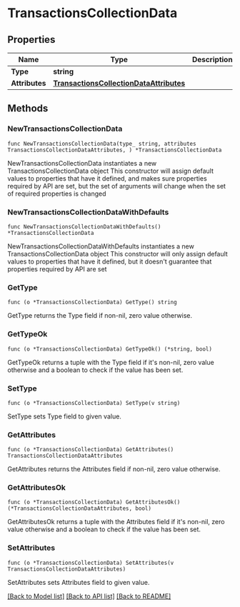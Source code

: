 # TransactionsCollectionData

## Properties

Name | Type | Description | Notes
------------ | ------------- | ------------- | -------------
**Type** | **string** |  | 
**Attributes** | [**TransactionsCollectionDataAttributes**](TransactionsCollectionDataAttributes.md) |  | 

## Methods

### NewTransactionsCollectionData

`func NewTransactionsCollectionData(type_ string, attributes TransactionsCollectionDataAttributes, ) *TransactionsCollectionData`

NewTransactionsCollectionData instantiates a new TransactionsCollectionData object
This constructor will assign default values to properties that have it defined,
and makes sure properties required by API are set, but the set of arguments
will change when the set of required properties is changed

### NewTransactionsCollectionDataWithDefaults

`func NewTransactionsCollectionDataWithDefaults() *TransactionsCollectionData`

NewTransactionsCollectionDataWithDefaults instantiates a new TransactionsCollectionData object
This constructor will only assign default values to properties that have it defined,
but it doesn't guarantee that properties required by API are set

### GetType

`func (o *TransactionsCollectionData) GetType() string`

GetType returns the Type field if non-nil, zero value otherwise.

### GetTypeOk

`func (o *TransactionsCollectionData) GetTypeOk() (*string, bool)`

GetTypeOk returns a tuple with the Type field if it's non-nil, zero value otherwise
and a boolean to check if the value has been set.

### SetType

`func (o *TransactionsCollectionData) SetType(v string)`

SetType sets Type field to given value.


### GetAttributes

`func (o *TransactionsCollectionData) GetAttributes() TransactionsCollectionDataAttributes`

GetAttributes returns the Attributes field if non-nil, zero value otherwise.

### GetAttributesOk

`func (o *TransactionsCollectionData) GetAttributesOk() (*TransactionsCollectionDataAttributes, bool)`

GetAttributesOk returns a tuple with the Attributes field if it's non-nil, zero value otherwise
and a boolean to check if the value has been set.

### SetAttributes

`func (o *TransactionsCollectionData) SetAttributes(v TransactionsCollectionDataAttributes)`

SetAttributes sets Attributes field to given value.



[[Back to Model list]](../README.md#documentation-for-models) [[Back to API list]](../README.md#documentation-for-api-endpoints) [[Back to README]](../README.md)


